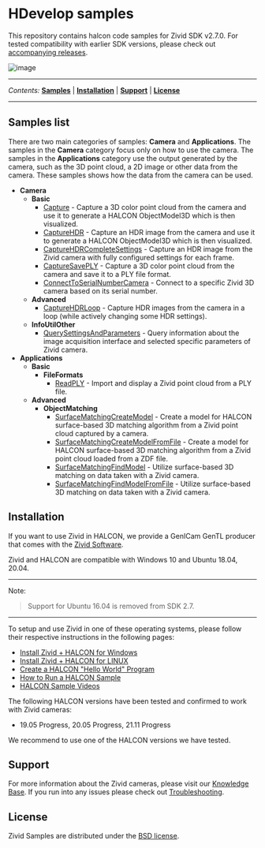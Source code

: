 # HDevelop samples

This repository contains halcon code samples for Zivid SDK v2.7.0. For
tested compatibility with earlier SDK versions, please check out
[accompanying
releases](https://github.com/zivid/zivid-halcon-samples/tree/master/../../releases).

![image](https://www.zivid.com/hubfs/softwarefiles/images/zivid-generic-github-header.png)



---

*Contents:*
[**Samples**](#Samples-list) |
[**Installation**](#Installation) |
[**Support**](#Support) |
[**License**](#License)

---



## Samples list

There are two main categories of samples: **Camera** and
**Applications**. The samples in the **Camera** category focus only on
how to use the camera. The samples in the **Applications** category use
the output generated by the camera, such as the 3D point cloud, a 2D
image or other data from the camera. These samples shows how the data
from the camera can be used.

  - **Camera**
      - **Basic**
          - [Capture](https://github.com/zivid/zivid-halcon-samples/tree/master//source/Camera/Basic/Capture.hdev) - Capture a 3D color point cloud from the camera and use it
            to generate a HALCON ObjectModel3D which is then visualized.
          - [CaptureHDR](https://github.com/zivid/zivid-halcon-samples/tree/master//source/Camera/Basic/CaptureHDR.hdev) - Capture an HDR image from the camera and use it to
            generate a HALCON ObjectModel3D which is then visualized.
          - [CaptureHDRCompleteSettings](https://github.com/zivid/zivid-halcon-samples/tree/master//source/Camera/Basic/CaptureHDRCompleteSettings.hdev) - Capture an HDR image from the Zivid camera with fully
            configured settings for each frame.
          - [CaptureSavePLY](https://github.com/zivid/zivid-halcon-samples/tree/master//source/Camera/Basic/CaptureSavePLY.hdev) - Capture a 3D color point cloud from the camera and save it
            to a PLY file format.
          - [ConnectToSerialNumberCamera](https://github.com/zivid/zivid-halcon-samples/tree/master//source/Camera/Basic/ConnectToSerialNumberCamera.hdev) - Connect to a specific Zivid 3D camera based on its serial
            number.
      - **Advanced**
          - [CaptureHDRLoop](https://github.com/zivid/zivid-halcon-samples/tree/master//source/Camera/Advanced/CaptureHDRLoop.hdev) - Capture HDR images from the camera in a loop (while
            actively changing some HDR settings).
      - **InfoUtilOther**
          - [QuerySettingsAndParameters](https://github.com/zivid/zivid-halcon-samples/tree/master//source/Camera/InfoUtilOther/QuerySettingsAndParameters.hdev) - Query information about the image acquisition interface
            and selected specific parameters of Zivid camera.
  - **Applications**
      - **Basic**
          - **FileFormats**
              - [ReadPLY](https://github.com/zivid/zivid-halcon-samples/tree/master//source/Applications/Basic/FileFormats/ReadPLY.hdev) - Import and display a Zivid point cloud from a PLY
                file.
      - **Advanced**
          - **ObjectMatching**
              - [SurfaceMatchingCreateModel](https://github.com/zivid/zivid-halcon-samples/tree/master//source/Applications/Advanced/ObjectMatching/SurfaceMatchingCreateModel.hdev) - Create a model for HALCON surface-based 3D matching
                algorithm from a Zivid point cloud captured by a camera.
              - [SurfaceMatchingCreateModelFromFile](https://github.com/zivid/zivid-halcon-samples/tree/master//source/Applications/Advanced/ObjectMatching/SurfaceMatchingCreateModelFromFile.hdev) - Create a model for HALCON surface-based 3D matching
                algorithm from a Zivid point cloud loaded from a ZDF
                file.
              - [SurfaceMatchingFindModel](https://github.com/zivid/zivid-halcon-samples/tree/master//source/Applications/Advanced/ObjectMatching/SurfaceMatchingFindModel.hdev) - Utilize surface-based 3D matching on data taken with a
                Zivid camera.
              - [SurfaceMatchingFindModelFromFile](https://github.com/zivid/zivid-halcon-samples/tree/master//source/Applications/Advanced/ObjectMatching/SurfaceMatchingFindModelFromFile.hdev) - Utilize surface-based 3D matching on data taken with a
                Zivid camera.

## Installation

If you want to use Zivid in HALCON, we provide a GenICam GenTL producer
that comes with the [Zivid Software](http://www.zivid.com/downloads).

Zivid and HALCON are compatible with Windows 10 and Ubuntu 18.04, 20.04.

-----

Note:

> Support for Ubuntu 16.04 is removed from SDK 2.7.

-----

To setup and use Zivid in one of these operating systems, please follow
their respective instructions in the following pages:

  - [Install Zivid + HALCON for
    Windows](https://support.zivid.com/latest/rst/api-reference/samples/halcon/install-zivid-halcon-for-windows.html)
  - [Install Zivid + HALCON for
    LINUX](https://support.zivid.com/latest/rst/api-reference/samples/halcon/install-zivid-halcon-for-linux.html)
  - [Create a HALCON "Hello World"
    Program](https://support.zivid.com/latest/rst/api-reference/samples/halcon/create-a-halcon-hello-world.html)
  - [How to Run a HALCON
    Sample](https://support.zivid.com/latest/rst/api-reference/samples/halcon/how-to-run-a-halcon-sample.html)
  - [HALCON Sample
    Videos](https://support.zivid.com/latest/rst/api-reference/samples/halcon/halcon-sample-videos.html)

The following HALCON versions have been tested and confirmed to work
with Zivid cameras:

  - 19.05 Progress, 20.05 Progress, 21.11 Progress

We recommend to use one of the HALCON versions we have tested.

## Support

For more information about the Zivid cameras, please visit our
[Knowledge Base](https://support.zivid.com/latest). If you run into any
issues please check out
[Troubleshooting](https://support.zivid.com/latest/rst/support/troubleshooting.html).

## License

Zivid Samples are distributed under the [BSD
license](https://github.com/zivid/zivid-halcon-samples/tree/master/LICENSE).
